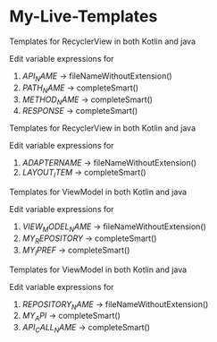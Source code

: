 # My-Live-Templates

Templates for RecyclerView in both Kotlin and java

Edit variable expressions for
1) $API_NAME$ -> fileNameWithoutExtension()
2) $PATH_NAME$ -> completeSmart()
3) $METHOD_NAME$ -> completeSmart()
4) $RESPONSE$ -> completeSmart()


Templates for RecyclerView in both Kotlin and java

Edit variable expressions for
1) $ADAPTERNAME$ -> fileNameWithoutExtension()
2) $LAYOUT_ITEM$ -> completeSmart()


Templates for ViewModel in both Kotlin and java
 
Edit variable expressions for
1) $VIEW_MODEL_NAME$ -> fileNameWithoutExtension()
2) $MY_REPOSITORY$ -> completeSmart()
3) $MY_IPREF$ -> completeSmart()


Templates for ViewModel in both Kotlin and java

Edit variable expressions for
1) $REPOSITORY_NAME$ -> fileNameWithoutExtension()
2) $MY_API$ -> completeSmart()
3) $API_CALL_NAME$ -> completeSmart()
